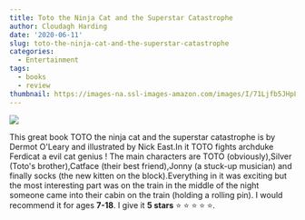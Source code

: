 ```yaml
---
title: Toto the Ninja Cat and the Superstar Catastrophe
author: Cloudagh Harding
date: '2020-06-11'
slug: toto-the-ninja-cat-and-the-superstar-catastrophe
categories:
  - Entertainment
tags:
  - books
  - review
thumbnail: https://images-na.ssl-images-amazon.com/images/I/71Ljfb5JHpL.jpg
---
```


![](https://images-na.ssl-images-amazon.com/images/I/71Ljfb5JHpL.jpg)

This great book TOTO the ninja cat and the superstar catastrophe is by Dermot O'Leary and illustrated by  Nick East.In it TOTO fights archduke Ferdicat  a evil cat genius ! The main characters are TOTO (obviously),Silver (Toto's brother),Catface (their best friend),Jonny (a stuck-up musician) and finally socks (the new kitten on the block).Everything in it was exciting but the most interesting part was on the train in the middle of the night someone came into their cabin on the train (holding a rolling pin). I would recommend it for ages **7-18**. I give it **5 stars** :star: :star: :star: :star: :star:.

<br>
<br>
